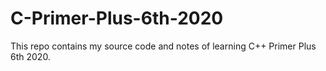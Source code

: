 # C-Primer-Plus-6th-2020
This repo contains my source code and notes of learning C++ Primer Plus 6th 2020.
